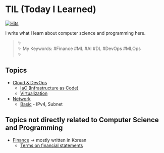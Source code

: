# TIL (Today I Learned)

[![Hits](https://hits.seeyoufarm.com/api/count/incr/badge.svg?url=https%3A%2F%2Fgithub.com%2Fjeongmincha%2Ftil)](https://hits.seeyoufarm.com)

I write what I learn about computer science and programming here.

> ✨  
> ✨ My Keywords: \#Finance \#ML \#AI \#DL \#DevOps \#MLOps  
> ✨   

## Topics
* [Cloud & DevOps](./devops/)
  * [IaC (Infrastructure as Code)](./devops/IaC.md)
  * [Virtualization](./devops/virtualization.md)
* [Network](./network/)
  * [Basic](./network/basic.md) - IPv4, Subnet

## Topics not directly related to Computer Science and Programming
* [Finance](./not-dev/finance/) -> mostly written in Korean
  * [Terms on financial statements](./not-dev/finance/terms-financial-statements.md)